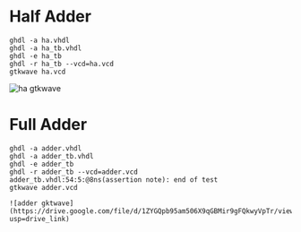 # Half Adder
```console
ghdl -a ha.vhdl
ghdl -a ha_tb.vhdl
ghdl -e ha_tb
ghdl -r ha_tb --vcd=ha.vcd
gtkwave ha.vcd
```
![ha gtkwave](https://drive.google.com/file/d/1-vFuhCmrOQsaHQrwuSbyPeApStaXz7da/view?usp=drive_link)

# Full Adder
```console
ghdl -a adder.vhdl
ghdl -a adder_tb.vhdl
ghdl -e adder_tb
ghdl -r adder_tb --vcd=adder.vcd
adder_tb.vhdl:54:5:@8ns(assertion note): end of test
gtkwave adder.vcd

![adder gktwave](https://drive.google.com/file/d/1ZYGQpb95am506X9qGBMir9gFQkwyVpTr/view?usp=drive_link)
